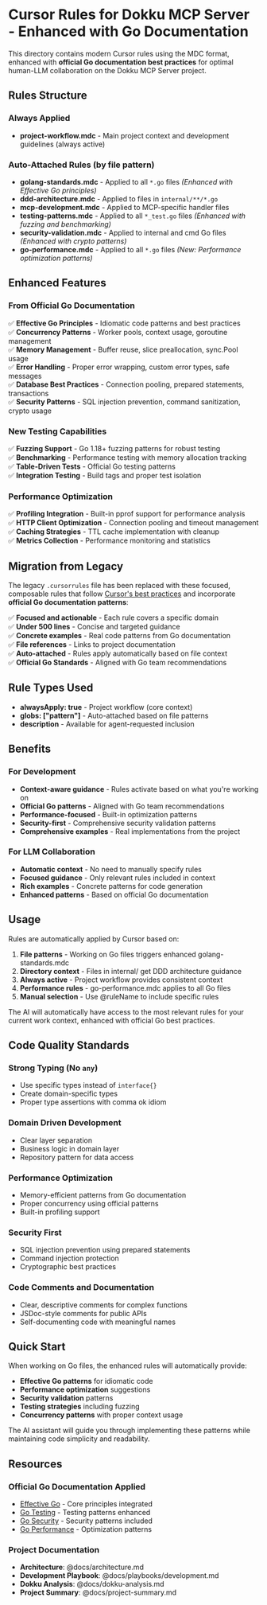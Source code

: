 # Cursor Rules for Dokku MCP Server - Enhanced with Go Documentation

This directory contains modern Cursor rules using the MDC format, enhanced with **official Go documentation best practices** for optimal human-LLM collaboration on the Dokku MCP Server project.

## Rules Structure

### Always Applied
- **project-workflow.mdc** - Main project context and development guidelines (always active)

### Auto-Attached Rules (by file pattern)
- **golang-standards.mdc** - Applied to all `*.go` files *(Enhanced with Effective Go principles)*
- **ddd-architecture.mdc** - Applied to files in `internal/**/*.go`
- **mcp-development.mdc** - Applied to MCP-specific handler files
- **testing-patterns.mdc** - Applied to all `*_test.go` files *(Enhanced with fuzzing and benchmarking)*
- **security-validation.mdc** - Applied to internal and cmd Go files *(Enhanced with crypto patterns)*
- **go-performance.mdc** - Applied to all `*.go` files *(New: Performance optimization patterns)*

## Enhanced Features

### From Official Go Documentation
✅ **Effective Go Principles** - Idiomatic code patterns and best practices  
✅ **Concurrency Patterns** - Worker pools, context usage, goroutine management  
✅ **Memory Management** - Buffer reuse, slice preallocation, sync.Pool usage  
✅ **Error Handling** - Proper error wrapping, custom error types, safe messages  
✅ **Database Best Practices** - Connection pooling, prepared statements, transactions  
✅ **Security Patterns** - SQL injection prevention, command sanitization, crypto usage  

### New Testing Capabilities
✅ **Fuzzing Support** - Go 1.18+ fuzzing patterns for robust testing  
✅ **Benchmarking** - Performance testing with memory allocation tracking  
✅ **Table-Driven Tests** - Official Go testing patterns  
✅ **Integration Testing** - Build tags and proper test isolation  

### Performance Optimization
✅ **Profiling Integration** - Built-in pprof support for performance analysis  
✅ **HTTP Client Optimization** - Connection pooling and timeout management  
✅ **Caching Strategies** - TTL cache implementation with cleanup  
✅ **Metrics Collection** - Performance monitoring and statistics  

## Migration from Legacy

The legacy `.cursorrules` file has been replaced with these focused, composable rules that follow [Cursor's best practices](https://docs.cursor.com/context/rules) and incorporate **official Go documentation patterns**:

✅ **Focused and actionable** - Each rule covers a specific domain  
✅ **Under 500 lines** - Concise and targeted guidance  
✅ **Concrete examples** - Real code patterns from Go documentation  
✅ **File references** - Links to project documentation  
✅ **Auto-attached** - Rules apply automatically based on file context  
✅ **Official Go Standards** - Aligned with Go team recommendations  

## Rule Types Used

- **alwaysApply: true** - Project workflow (core context)
- **globs: ["pattern"]** - Auto-attached based on file patterns
- **description** - Available for agent-requested inclusion

## Benefits

### For Development
- **Context-aware guidance** - Rules activate based on what you're working on
- **Official Go patterns** - Aligned with Go team recommendations
- **Performance-focused** - Built-in optimization patterns
- **Security-first** - Comprehensive security validation patterns
- **Comprehensive examples** - Real implementations from the project

### For LLM Collaboration
- **Automatic context** - No need to manually specify rules
- **Focused guidance** - Only relevant rules included in context
- **Rich examples** - Concrete patterns for code generation
- **Enhanced patterns** - Based on official Go documentation

## Usage

Rules are automatically applied by Cursor based on:
1. **File patterns** - Working on Go files triggers enhanced golang-standards.mdc
2. **Directory context** - Files in internal/ get DDD architecture guidance
3. **Always active** - Project workflow provides consistent context
4. **Performance rules** - go-performance.mdc applies to all Go files
5. **Manual selection** - Use @ruleName to include specific rules

The AI will automatically have access to the most relevant rules for your current work context, enhanced with official Go best practices.

## Code Quality Standards

### Strong Typing (No `any`)
- Use specific types instead of `interface{}`
- Create domain-specific types
- Proper type assertions with comma ok idiom

### Domain Driven Development
- Clear layer separation
- Business logic in domain layer
- Repository pattern for data access

### Performance Optimization
- Memory-efficient patterns from Go documentation
- Proper concurrency using official patterns
- Built-in profiling support

### Security First
- SQL injection prevention using prepared statements
- Command injection protection
- Cryptographic best practices

### Code Comments and Documentation
- Clear, descriptive comments for complex functions
- JSDoc-style comments for public APIs
- Self-documenting code with meaningful names

## Quick Start

When working on Go files, the enhanced rules will automatically provide:
- **Effective Go patterns** for idiomatic code
- **Performance optimization** suggestions
- **Security validation** patterns
- **Testing strategies** including fuzzing
- **Concurrency patterns** with proper context usage

The AI assistant will guide you through implementing these patterns while maintaining code simplicity and readability.

## Resources

### Official Go Documentation Applied
- [Effective Go](https://go.dev/doc/effective_go) - Core principles integrated
- [Go Testing](https://pkg.go.dev/testing) - Testing patterns enhanced
- [Go Security](https://go.dev/security/) - Security patterns included
- [Go Performance](https://go.dev/doc/faq#Performance) - Optimization patterns

### Project Documentation
- **Architecture**: @docs/architecture.md
- **Development Playbook**: @docs/playbooks/development.md
- **Dokku Analysis**: @docs/dokku-analysis.md
- **Project Summary**: @docs/project-summary.md 